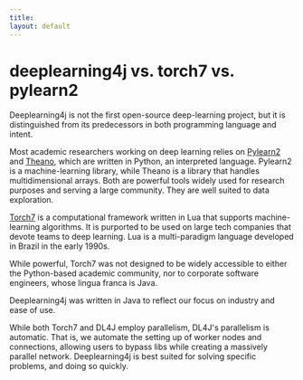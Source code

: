 ```yaml
---
title: 
layout: default
---
```


# deeplearning4j vs. torch7 vs. pylearn2

Deeplearning4j is not the first open-source deep-learning project, but it is distinguished from its predecessors in both programming language and intent. 

Most academic researchers working on deep learning relies on [Pylearn2](http://deeplearning.net/software/pylearn2/) and [Theano](http://deeplearning.net/software/theano/), which are written in Python, an interpreted language. Pylearn2 is a machine-learning library, while Theano is a library that handles multidimensional arrays. Both are powerful tools widely used for research purposes and serving a large community. They are well suited to data exploration. 

[Torch7](http://torch.ch/) is a computational framework written in Lua that supports machine-learning algorithms. It is purported to be used on large tech companies that devote teams to deep learning. Lua is a multi-paradigm language developed in Brazil in the early 1990s. 

While powerful, Torch7 was not designed to be widely accessible to either the Python-based academic community, nor to corporate software engineers, whose lingua franca is Java. 

Deeplearning4j was written in Java to reflect our focus on industry and ease of use. 

While both Torch7 and DL4J employ parallelism, DL4J's parallelism is automatic. That is, we automate the setting up of worker nodes and connections, allowing users to bypass libs while creating a massively parallel network. Deeplearning4j is best suited for solving specific problems, and doing so quickly. 